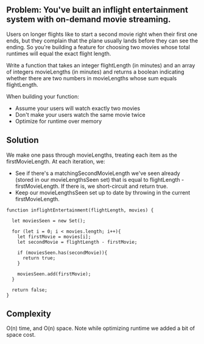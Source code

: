 ## Problem: You've built an inflight entertainment system with on-demand movie streaming.

Users on longer flights like to start a second movie right when their first one ends, but they complain that the plane usually lands before they can see the ending. So you're building a feature for choosing two movies whose total runtimes will equal the exact flight length.

Write a function that takes an integer flightLength (in minutes) and an array of integers movieLengths (in minutes) and returns a boolean indicating whether there are two numbers in movieLengths whose sum equals flightLength.

When building your function:

- Assume your users will watch exactly two movies
- Don't make your users watch the same movie twice
- Optimize for runtime over memory

## Solution
We make one pass through movieLengths, treating each item as the firstMovieLength. At each iteration, we:

- See if there's a matchingSecondMovieLength we've seen already (stored in our movieLengthsSeen set) that is equal to flightLength - firstMovieLength. If there is, we short-circuit and return true.
- Keep our movieLengthsSeen set up to date by throwing in the current firstMovieLength.

```
function inflightEntertainment(flightLength, movies) {

  let moviesSeen = new Set();

  for (let i = 0; i < movies.length; i++){
    let firstMovie = movies[i];
    let secondMovie = flightLength - firstMovie;

    if (moviesSeen.has(secondMovie)){
      return true;
    }

    moviesSeen.add(firstMovie);
  }

  return false;
}
```

## Complexity

O(n) time, and O(n) space. Note while optimizing runtime we added a bit of space cost.
